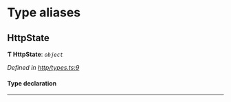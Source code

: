 

# Type aliases

<a id="httpstate"></a>

##  HttpState

**Ƭ HttpState**: *`object`*

*Defined in [http/types.ts:9](https://github.com/polkadot-js/api/blob/7c4371b/packages/rpc-provider/src/http/types.ts#L9)*

#### Type declaration

___

